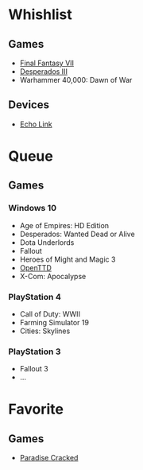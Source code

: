 # Whishlist

## Games
- [Final Fantasy VII](https://store.playstation.com/ru-ua/product/EP0082-CUSA07187_00-FFVIIREMAKE00000)
- [Desperados III](https://store.playstation.com/ru-ua/product/EP4389-CUSA11112_00-DES3DELUXEEU0000)
- Warhammer 40,000: Dawn of War

## Devices
- [Echo Link](https://www.amazon.com/dp/B0798DVZCY)

# Queue

## Games

### Windows 10
- Age of Empires: HD Edition
- Desperados: Wanted Dead or Alive
- Dota Underlords
- Fallout
- Heroes of Might and Magic 3
- [OpenTTD](https://www.openttd.org)
- X-Com: Apocalypse

### PlayStation 4
- Call of Duty: WWII
- Farming Simulator 19
- Cities: Skylines

### PlayStation 3
- Fallout 3
- ...

# Favorite

## Games

- [Paradise Cracked](http://www.reality413.com/index.php/adventures/paradise)
